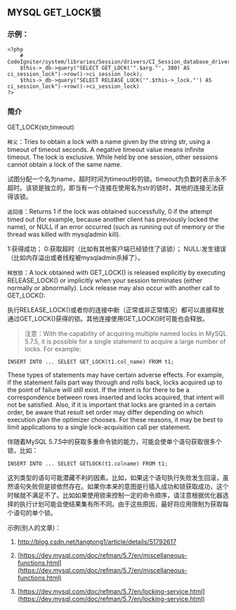 ## MYSQL GET_LOCK锁

### 示例：

```
<?php
    # CodeIgniter/system/libraries/Session/drivers/CI_Session_database_driver.php
    $this->_db->query("SELECT GET_LOCK('".$arg."', 300) AS ci_session_lock")->row()->ci_session_lock);
    $this->_db->query("SELECT RELEASE_LOCK('".$this->_lock."') AS ci_session_lock")->row()->ci_session_lock)
?>
```
### 简介

GET_LOCK(str,timeout)

`释义`：Tries to obtain a lock with a name given by the string str, using a timeout of timeout seconds. A negative timeout value means infinite timeout. The lock is exclusive. While held by one session, other sessions cannot obtain a lock of the same name.

试图分配一个名为name，超时时间为timeout秒的锁。timeout为负数时表示永不超时。该锁是独立的，即当有一个连接在使用名为str的锁时，其他的连接无法获得该锁。

`返回值`：Returns 1 if the lock was obtained successfully, 0 if the attempt timed out (for example, because another client has previously locked the name), or NULL if an error occurred (such as running out of memory or the thread was killed with mysqladmin kill).

1:获得成功； 0:获取超时（比如有其他客户端已经锁住了该锁）； NULL:发生错误（比如内存溢出或者线程被mysqladmin杀掉了）。

`释放锁`：A lock obtained with GET_LOCK() is released explicitly by executing RELEASE_LOCK() or implicitly when your session terminates (either normally or abnormally). Lock release may also occur with another call to GET_LOCK():

执行RELEASE_LOCK()或者你的连接中断（正常或非正常情况）都可以直接释放通过GET_LOCK()获得的锁。其他连接使用GET_LOCK()时可能也会释放。

> 注意：With the capability of acquiring multiple named locks in MySQL 5.7.5, it is possible for a single statement to acquire a large number of locks. For example:

```
INSERT INTO ... SELECT GET_LOCK(t1.col_name) FROM t1;
```

These types of statements may have certain adverse effects. For example, if the statement fails part way through and rolls back, locks acquired up to the point of failure will still exist. If the intent is for there to be a correspondence between rows inserted and locks acquired, that intent will not be satisfied. Also, if it is important that locks are granted in a certain order, be aware that result set order may differ depending on which execution plan the optimizer chooses. For these reasons, it may be best to limit applications to a single lock-acquisition call per statement.

伴随着MySQL 5.7.5中的获取多重命令锁的能力，可能会使单个语句获取很多个锁，比如：

```
INSERT INTO ... SELECT GETLOCK(t1.colname) FROM t1;
```

这列类型的语句可能潜藏不利的因素。比如，如果这个语句执行失败发生回滚，虽然语句失败但是锁依然存在。如果你本来的意图是行插入成功和锁获取成功，这个时候就不满足不了。比如如果使用锁来控制一定的命令顺序，请注意根据优化器选择的执行计划可能会使结果集有所不同。由于这些原因，最好将应用限制为获取每个语句的单个锁。

示例(别人的文章)：

1. [http://blog.csdn.net/tangtong1/article/details/51792617 ](http://blog.csdn.net/tangtong1/article/details/51792617)
2. [https://dev.mysql.com/doc/refman/5.7/en/miscellaneous-functions.html](https://dev.mysql.com/doc/refman/5.7/en/miscellaneous-functions.html)

3. [https://dev.mysql.com/doc/refman/5.7/en/locking-service.html](https://dev.mysql.com/doc/refman/5.7/en/locking-service.html)